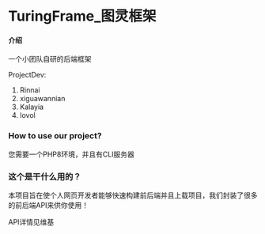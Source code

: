 # TuringFrame_图灵框架

#### 介绍

一个小团队自研的后端框架

ProjectDev:

1. Rinnai
1. xiguawannian
1. Kalayia
1. lovol


### How to use our project?

您需要一个PHP8环境，并且有CLI服务器

### 这个是干什么用的？

本项目旨在使个人网页开发者能够快速构建前后端并且上载项目，我们封装了很多的前后端API来供你使用！

API详情见维基